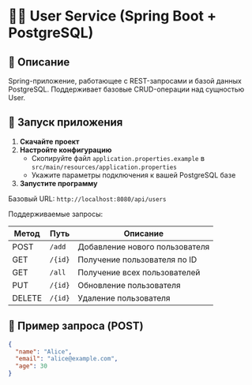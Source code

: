 # 🧑‍💻 User Service (Spring Boot + PostgreSQL)

## 📜 Описание
Spring-приложение, работающее с REST-запросами и базой данных PostgreSQL.
Поддерживает базовые CRUD-операции над сущностью User.

## 🚀 Запуск приложения
1. **Скачайте проект**
2. **Настройте конфигурацию**
    - Скопируйте файл `application.properties.example` в `src/main/resources/application.properties`
    - Укажите параметры подключения к вашей PostgreSQL базе
3. **Запустите программу**

Базовый URL: `http://localhost:8080/api/users`

Поддерживаемые запросы:

| Метод | Путь                 | Описание                       |
|-------|----------------------|--------------------------------|
| POST  | `/add`               | Добавление нового пользователя |
| GET   | `/{id}`              | Получение пользователя по ID   |
| GET   | `/all`               | Получение всех пользователей   |
| PUT   | `/{id}`              | Обновление пользователя        |
| DELETE| `/{id}`              | Удаление пользователя          |

## 🔧 Пример запроса (POST)

```json
{
  "name": "Alice",
  "email": "alice@example.com",
  "age": 30
}
